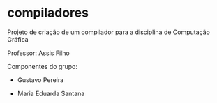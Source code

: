 # compiladores

Projeto de criação de um compilador para a disciplina de Computação Gráfica

Professor: Assis Filho

Componentes do grupo:
- Gustavo Pereira

- Maria Eduarda Santana
